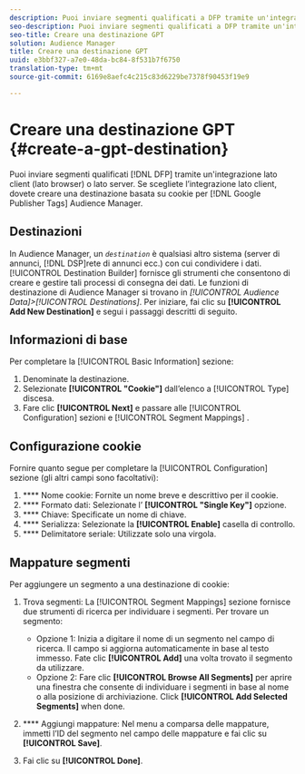 ```yaml
---
description: Puoi inviare segmenti qualificati a DFP tramite un'integrazione lato client (lato browser) o lato server. Se scegliete l’integrazione lato client, dovete creare una destinazione basata su cookie per i tag di Google Publisher in Audience Manager.
seo-description: Puoi inviare segmenti qualificati a DFP tramite un'integrazione lato client (lato browser) o lato server. Se scegliete l’integrazione lato client, dovete creare una destinazione basata su cookie per i tag di Google Publisher in Audience Manager.
seo-title: Creare una destinazione GPT
solution: Audience Manager
title: Creare una destinazione GPT
uuid: e3bbf327-a7e0-48da-bc84-8f531b7f6750
translation-type: tm+mt
source-git-commit: 6169e8aefc4c215c83d6229be7378f90453f19e9

---
```



# Creare una destinazione GPT {#create-a-gpt-destination}

Puoi inviare segmenti qualificati [!DNL DFP] tramite un'integrazione lato client (lato browser) o lato server. Se scegliete l’integrazione lato client, dovete creare una destinazione basata su cookie per [!DNL Google Publisher Tags] Audience Manager.

## Destinazioni

In Audience Manager, un *`destination`* è qualsiasi altro sistema (server di annunci, [!DNL DSP]rete di annunci ecc.) con cui condividere i dati. [!UICONTROL Destination Builder] fornisce gli strumenti che consentono di creare e gestire tali processi di consegna dei dati. Le funzioni di destinazione di Audience Manager si trovano in *[!UICONTROL Audience Data]&gt;[!UICONTROL Destinations]*. Per iniziare, fai clic su **[!UICONTROL Add New Destination]** e segui i passaggi descritti di seguito.

## Informazioni di base

Per completare la [!UICONTROL Basic Information] sezione:

1. Denominate la destinazione.
1. Selezionate **[!UICONTROL "Cookie"]** dall’elenco a [!UICONTROL Type] discesa.
1. Fare clic **[!UICONTROL Next]** e passare alle [!UICONTROL Configuration] sezioni e [!UICONTROL Segment Mappings] .

## Configurazione cookie

Fornire quanto segue per completare la [!UICONTROL Configuration] sezione (gli altri campi sono facoltativi):

1. **** Nome cookie: Fornite un nome breve e descrittivo per il cookie.
1. **** Formato dati: Selezionate l’ **[!UICONTROL "Single Key"]** opzione.
1. **** Chiave: Specificate un nome di chiave.
1. **** Serializza: Selezionate la **[!UICONTROL Enable]** casella di controllo.
1. **** Delimitatore seriale: Utilizzate solo una virgola.

##  Mappature segmenti

Per aggiungere un segmento a una destinazione di cookie:

1. Trova segmenti: La [!UICONTROL Segment Mappings] sezione fornisce due strumenti di ricerca per individuare i segmenti. Per trovare un segmento:

   * Opzione 1: Inizia a digitare il nome di un segmento nel campo di ricerca. Il campo si aggiorna automaticamente in base al testo immesso. Fate clic **[!UICONTROL Add]** una volta trovato il segmento da utilizzare.
   * Opzione 2: Fare clic **[!UICONTROL Browse All Segments]** per aprire una finestra che consente di individuare i segmenti in base al nome o alla posizione di archiviazione. Click **[!UICONTROL Add Selected Segments]** when done.

1. **** Aggiungi mappature: Nel menu a comparsa delle mappature, immetti l’ID del segmento nel campo delle mappature e fai clic su **[!UICONTROL Save]**.

1. Fai clic su **[!UICONTROL Done]**.